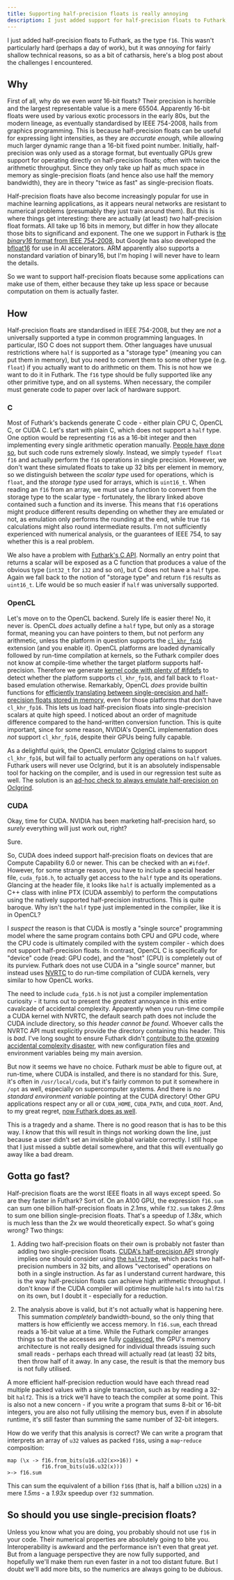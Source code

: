 ```yaml
---
title: Supporting half-precision floats is really annoying
description: I just added support for half-precision floats to Futhark, and it was much more annoying than expected.
---
```


I just added half-precision floats to Futhark, as the type `f16`.
This wasn't particularly hard (perhaps a day of work), but it was
*annoying* for fairly shallow technical reasons, so as a bit of
catharsis, here's a blog post about the challenges I encountered.

## Why

First of all, why do we even *want* 16-bit floats?  Their precision is
horrible and the largest representable value is a mere 65504.
Apparently 16-bit floats were used by various exotic processors in the
early 80s, but the modern lineage, as eventually standardised by IEEE
754-2008, hails from graphics programming.  This is because
half-precision floats can be useful for expressing light intensities,
as they are *accurate enough*, while allowing much larger dynamic
range than a 16-bit fixed point number.  Initially, half-precision was
only used as a storage format, but eventually GPUs grew support for
operating directly on half-precision floats; often with twice the
arithmetic throughput.  Since they only take up half as much space in
memory as single-precision floats (and hence also use half the memory
bandwidth), they are in theory "twice as fast" as single-precision
floats.

Half-precision floats have also become increasingly popular for use in
machine learning applications, as it appears neural networks are
resistant to numerical problems (presumably they just train around
them).  But this is where things get interesting: there are actually
(at least) *two* half-precision float formats.  All take up 16 bits in
memory, but differ in how they allocate those bits to significand and
exponent.  The one we support in Futhark is [the *binary16* format
from IEEE
754-2008](https://en.wikipedia.org/wiki/Half-precision_floating-point_format#ARM_alternative_half-precision),
but Google has also developed the
[bfloat16](https://en.wikipedia.org/wiki/Bfloat16_floating-point_format)
for use in AI accelerators.  ARM apparently also supports a
nonstandard variation of binary16, but I'm hoping I will never have to
learn the details.

So we want to support half-precision floats because some applications
can make use of them, either because they take up less space or
because computation on them is actually faster.

## How

Half-precision floats are standardised in IEEE 754-2008, but they are
*not* a universally supported a type in common programming languages.
In particular, ISO C does not support them.  Other languages have
unusual restrictions where `half` is supported as a "storage type"
(meaning you can put them in memory), but you need to convert them to
some other type (e.g. `float`) if you actually want to do arithmetic
on them.  This is not how we want to do it in Futhark.  The `f16` type
should be fully supported like any other primitive type, and on all
systems.  When necessary, the compiler must generate code to paper
over lack of hardware support.

### C

Most of Futhark's backends generate C code - either plain CPU C,
OpenCL C, or CUDA C.  Let's start with plain C, which does not support
a `half` type.  One option would be representing `f16` as a 16-bit
integer and then implementing every single arithmetic operation
manually.  [People have done so](http://half.sourceforge.net/), but
such code runs extremely slowly.  Instead, we simply `typedef float
f16` and actually perform the `f16` operations in single precision.
However, we don't want these simulated floats to take up 32 bits per
element in memory, so we distinguish between the *scalar type* used
for operations, which is `float`, and the *storage type* used for
arrays, which is `uint16_t`.  When reading an `f16` from an array, we
must use a function to convert from the storage type to the scalar
type - fortunately, the library linked above contained such a function
and its inverse.  This means that `f16` operations might produce
different results depending on whether they are emulated or not, as
emulation only performs the rounding at the end, while true `f16`
calculations might also round intermediate results.  I'm not
sufficiently experienced with numerical analysis, or the guarantees of
IEEE 754, to say whether this is a real problem.

We also have a problem with [Futhark's C
API](https://futhark-lang.org/blog/2017-09-26-calling-futhark-from-c-and-haskell.html).
Normally an entry point that returns a scalar will be exposed as a C
function that produces a value of the obvious type (`int32_t` for
`i32` and so on), but C does not have a `half` type.  Again we fall
back to the notion of "storage type" and return `f16` results as
`uint16_t`.  Life would be so much easier if `half` was universally
supported.

### OpenCL

Let's move on to the OpenCL backend.  Surely life is easier there!
No, it never is.  OpenCL *does* actually define a `half` type, but
only as a storage format, meaning you can have pointers to them, but
not perform any arithmetic, unless the platform in question supports
the
[`cl_khr_fp16`](https://www.khronos.org/registry/OpenCL/sdk/1.0/docs/man/xhtml/cl_khr_fp16.html)
extension (and you enable it).  OpenCL platforms are loaded
dynamically followed by run-time compilation at kernels, so the
Futhark compiler does not know at compile-time whether the target platform
supports half-precision.  Therefore we generate [kernel code with
plenty of
#ifdefs](https://github.com/diku-dk/futhark/blob/23956cc4e432e1cfbff9d3908fd8863dfaed6640/rts/c/scalar_f16.h#L11-L34)
to detect whether the platform supports `cl_khr_fp16`, and fall back
to `float`-based emulation otherwise.  Remarkably, OpenCL *does*
provide builtin functions for [efficiently translating between
single-precision and half-precision floats stored in
memory](https://www.khronos.org/registry/OpenCL/sdk/1.2/docs/man/xhtml/vload_half.html),
even for those platforms that don't have `cl_khr_fp16`.  This lets us
load half-precision floats into single-precision scalars at quite high
speed.  I noticed about an order of magnitude difference compared to
the hand-written conversion function.  This is quite important, since
for some reason, NVIDIA's OpenCL implementation does *not* support
`cl_khr_fp16`, despite their GPUs being fully capable.

As a delightful quirk, the OpenCL emulator
[Oclgrind](https://github.com/jrprice/Oclgrind) claims to support
`cl_khr_fp16`, but will fail to actually perform any operations on
`half` values.  Futhark users will never use Oclgrind, but it is an
absolutely indispensable tool for hacking on the compiler, and is used
in our regression test suite as well.  The solution is an [ad-hoc
check to always emulate half-precision on
Oclgrind](https://github.com/diku-dk/futhark/blob/master/rts/c/opencl.h#L739-L743).

### CUDA

Okay, time for CUDA.  NVIDIA has been marketing half-precision hard,
so *surely* everything will just work out, right?

Sure.

So, CUDA does indeed support half-precision floats on devices that are
Compute Capability 6.0 or newer.  This can be checked with an
`#ifdef`.  However, for some strange reason, you have to include a
special header file, `cuda_fp16.h`, to actually get access to the
`half` type and its operations.  Glancing at the header file, it looks
like `half` is actually implemented as a C++ class with inline PTX
(CUDA assembly) to perform the computations using the natively
supported half-precision instructions.  This is quite baroque.  Why
isn't the `half` type just implemented in the compiler, like it is in
OpenCL?

I *suspect* the reason is that CUDA is mostly a "single source"
programming model where the same program contains both CPU and GPU
code, where the CPU code is ultimately compiled with the system
compiler - which does not support half-precision floats.  In contrast,
OpenCL C is specifically for "device" code (read: GPU code), and the
"host" (CPU) is completely out of its purview.  Futhark does not use
CUDA in a "single source" manner, but instead uses
[NVRTC](https://docs.nvidia.com/cuda/nvrtc/index.html) to do run-time
compilation of CUDA kernels, very similar to how OpenCL works.

The need to include `cuda_fp16.h` is not just a compiler
implementation curiosity - it turns out to present the *greatest*
annoyance in this entire cavalcade of accidental complexity.
Apparently when you run-time compile a CUDA kernel with NVRTC, the
default search path does not include the CUDA include directory, so
*this header cannot be found*.  Whoever calls the NVRTC API must
explicitly provide the directory containing this header.  This is
*bad*.  I've long sought to ensure Futhark didn't [contribute to the
growing accidental complexity
disaster](https://gist.github.com/cookrn/4015437), with new
configuration files and environment variables being my main aversion.

But now it seems we have no choice.  Futhark *must* be able to figure
out, at run-time, where CUDA is installed, and there is no standard
for this.  Sure, it's often in `/usr/local/cuda`, but it's fairly
common to put it somewhere in `/opt` as well, especially on
supercomputer systems.  And there is *no standard environment
variable* pointing at the CUDA directory!  Other GPU applications
respect any or all or `CUDA_HOME`, `CUDA_PATH`, and `CUDA_ROOT`.  And,
to my great regret, [now Futhark does as
well](https://github.com/diku-dk/futhark/blob/23956cc4e432e1cfbff9d3908fd8863dfaed6640/rts/c/cuda.h#L348-L358).

This is a tragedy and a shame.  There is no good reason that is has to
be this way.  I *know* that this will result in things not working
down the line, just because a user didn't set an invisible global
variable correctly.  I still hope that I just missed a subtle detail
somewhere, and that this will eventually go away like a bad dream.

## Gotta go fast?

Half-precision floats are the worst IEEE floats in all ways except
speed.  So are they faster in Futhark?  Sort of.  On an A100 GPU, the
expression `f16.sum` can sum one billion half-precision floats in
*2.1ms*, while `f32.sum` takes *2.9ms* to sum one billion
single-precision floats.  That's a speedup of *1.38x*, which is much
less than the *2x* we would theoretically expect.  So what's going
wrong?  Two things:

1. Adding two half-precision floats on their own is probably not
   faster than adding two single-precision floats.  [CUDA's
   half-precision
   API](https://docs.nvidia.com/cuda/cuda-math-api/group__CUDA__MATH__INTRINSIC__HALF.html#group__CUDA__MATH__INTRINSIC__HALF)
   strongly implies one should consider using [the `half2`
   type](https://docs.nvidia.com/cuda/cuda-math-api/group__CUDA__MATH____HALF2__ARITHMETIC.html#group__CUDA__MATH____HALF2__ARITHMETIC),
   which packs two half-precision numbers in 32 bits, and allows
   "vectorised" operations on both in a single instruction.  As far as
   I understand current hardware, this is the way half-precision
   floats can achieve high arithmetic throughput.  I don't know if the
   CUDA compiler will optimise multiple `half`s into `half2`s on its
   own, but I doubt it - especially for a reduction.

2. The analysis above is valid, but it's not actually what is
   happening here.  This summation *completely* bandwidth-bound, so
   the only thing that matters is how efficiently we access memory.
   In `f16.sum`, each thread reads a 16-bit value at a time.  While
   the Futhark compiler arranges things so that the accesses are fully
   [coalesced](https://cvw.cac.cornell.edu/gpu/coalesced), the GPU's
   memory architecture is not really designed for individual threads
   issuing such small reads - perhaps each thread will actually read
   (at least) 32 bits, then throw half of it away.  In any case, the
   result is that the memory bus is not fully utilised.

A more efficient half-precision reduction would have each thread read
multiple packed values with a single transaction, such as by reading a
32-bit `half2`.  This is a trick we'll have to teach the compiler at
some point.  This is also not a new concern - if you write a program
that sums 8-bit or 16-bit integers, you are also not fully utilising
the memory bus, even if in absolute runtime, it's still faster than
summing the same number of 32-bit integers.

How do we verify that this analysis is correct?  We can write a
program that interprets an array of `u32` values as packed `f16`s,
using a `map`-`reduce` composition:

```Futhark
map (\x -> f16.from_bits(u16.u32(x>>16)) +
           f16.from_bits(u16.u32(x)))
>-> f16.sum
```

This can sum the equivalent of a billion `f16`s (that is, half a
billion `u32`s) in a mere *1.5ms* - a *1.93x* speedup over `f32`
summation.

## So should you use single-precision floats?

Unless you know what you are doing, you probably should not use `f16`
in your code.  Their numerical properties are absolutely going to bite
you.  Interoperability is awkward and the performance isn't even that
great *yet*.  But from a language perspective they are now fully
supported, and hopefully we'll make them run even faster in a not too
distant future.  But I doubt we'll add more bits, so the numerics are
always going to be dubious.
